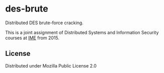 # des-brute

Distributed DES brute-force cracking.

This is a joint assignment of Distributed Systems and Information Security
courses at [IME](http://ime.eb.br/) from 2015.

## License

Distributed under Mozilla Public License 2.0
